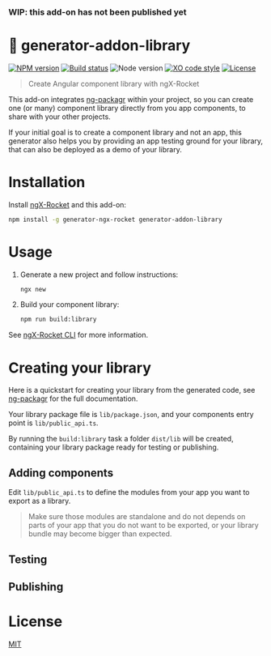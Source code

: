 ### WIP: this add-on has not been published yet

# :rocket: generator-addon-library

[![NPM version](https://img.shields.io/npm/v/generator-addon-library.svg)](https://www.npmjs.com/package/generator-addon-library)
[![Build status](https://img.shields.io/travis/ngx-rocket/addon-library/master.svg)](https://travis-ci.org/ngx-rocket/addon-library)
![Node version](https://img.shields.io/node/v/generator-addon-library.svg)
[![XO code style](https://img.shields.io/badge/code_style-XO-5ed9c7.svg)](https://github.com/sindresorhus/xo)
[![License](https://img.shields.io/badge/license-MIT-blue.svg)](LICENSE)

> Create Angular component library with ngX-Rocket

This add-on integrates [ng-packagr](https://github.com/dherges/ng-packagr) within your project, so you can create one
(or many) component library directly from you app components, to share with your other projects.

If your initial goal is to create a component library and not an app, this generator also helps you by providing an app
testing ground for your library, that can also be deployed as a demo of your library.

# Installation

Install [ngX-Rocket](https://github.com/ngx-rocket/generator-ngx-rocket) and this add-on:

```sh
npm install -g generator-ngx-rocket generator-addon-library
```

# Usage

1. Generate a new project and follow instructions:
   ```sh
   ngx new
   ```

2. Build your component library:
   ```sh
   npm run build:library
   ```

See [ngX-Rocket CLI](https://github.com/generator-ngx-rocket/tree/master/cli) for more information.

# Creating your library

Here is a quickstart for creating your library from the generated code, see
[ng-packagr](https://github.com/dherges/ng-packagr) for the full documentation.

Your library package file is `lib/package.json`, and your components entry point is `lib/public_api.ts`.

By running the `build:library` task a folder `dist/lib` will be created, containing your library package ready for
testing or publishing.

## Adding components

Edit `lib/public_api.ts` to define the modules from your app you want to export as a library.

> Make sure those modules are standalone and do not depends on parts of your app that you do not want to be exported,
> or your library bundle may become bigger than expected. 

## Testing


## Publishing


# License

[MIT](LICENSE)
